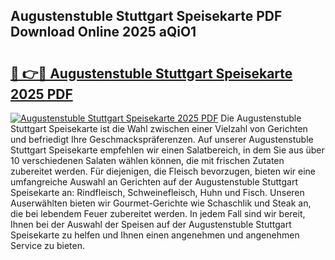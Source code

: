 ## Augustenstuble Stuttgart Speisekarte PDF Download Online 2025 aQiO1

# <h2><a href="http://gc6lu9.nevu.top/?p=Augustenstuble+Stuttgart+Speisekarte">🔗 👉🔴 Augustenstuble Stuttgart Speisekarte 2025 PDF</a></h2>

[![Augustenstuble Stuttgart Speisekarte 2025 PDF](https://i.imgur.com/dBaPXMq.png)](http://gc6lu9.nevu.top/?p=Augustenstuble+Stuttgart+Speisekarte)
Die Augustenstuble Stuttgart Speisekarte ist die Wahl zwischen einer Vielzahl von Gerichten und befriedigt Ihre Geschmackspräferenzen. Auf unserer Augustenstuble Stuttgart Speisekarte empfehlen wir einen Salatbereich, in dem Sie aus über 10 verschiedenen Salaten wählen können, die mit frischen Zutaten zubereitet werden. Für diejenigen, die Fleisch bevorzugen, bieten wir eine umfangreiche Auswahl an Gerichten auf der Augustenstuble Stuttgart Speisekarte an: Rindfleisch, Schweinefleisch, Huhn und Fisch. Unseren Auserwählten bieten wir Gourmet-Gerichte wie Schaschlik und Steak an, die bei lebendem Feuer zubereitet werden. In jedem Fall sind wir bereit, Ihnen bei der Auswahl der Speisen auf der Augustenstuble Stuttgart Speisekarte zu helfen und Ihnen einen angenehmen und angenehmen Service zu bieten.
